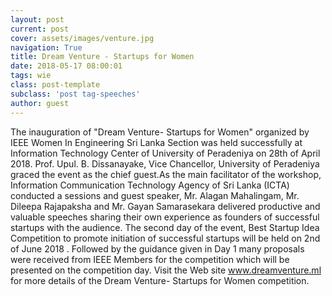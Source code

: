 ```yaml
---
layout: post
current: post
cover: assets/images/venture.jpg
navigation: True
title: Dream Venture - Startups for Women
date: 2018-05-17 08:00:01
tags: wie
class: post-template
subclass: 'post tag-speeches'
author: guest
---
```


The inauguration of "Dream Venture- Startups for Women" organized by IEEE Women In Engineering Sri Lanka Section was held successfully at Information Technology Center of University of Peradeniya on 28th of April 2018.  Prof. Upul. B. Dissanayake, Vice Chancellor, University of Peradeniya graced the event as the chief guest.As the main facilitator of the workshop, Information Communication Technology Agency of Sri Lanka (ICTA) conducted a sessions and guest speaker, Mr. Alagan Mahalingam,  Mr. Dileepa Rajapaksha and Mr. Gayan Samarasekara delivered productive and valuable speeches sharing their own experience as founders of successful startups with the audience.
The second day of the event, Best Startup Idea Competition to promote initiation of successful startups will be held on 2nd of June 2018 . Followed by the guidance given in Day 1 many proposals were received from IEEE Members for the competition which will be presented on the competition day. Visit the Web site www.dreamventure.ml for more details of the Dream Venture- Startups for Women competition.
